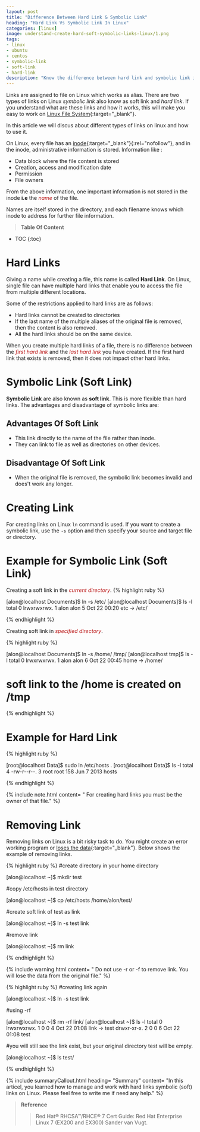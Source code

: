 ```yaml
---
layout: post
title: "Difference Between Hard Link & Symbolic Link"
heading: "Hard Link Vs Symbolic Link In Linux"
categories: [linux]
image: understand-create-hard-soft-symbolic-links-linux/1.png
tags:
- linux
- ubuntu
- centos
- symbolic-link
- soft-link
- hard-link
description: "Know the difference between hard link and symbolic link in linux. Understand how it works and hwo to create links"
---
```

Links are assigned to file on Linux which works as alias. There are two types of links on Linux *symbolic link* also know as soft link and *hard link*. If you understand what are these links and how it works, this will make you easy to work on [Linux File System](https://stechalon.com/linux-file-system-explained){:target="_blank"}.

In this article we will discus about different types of links on linux and how to use it. 


On Linux, every file has an [inode](https://en.wikipedia.org/wiki/Inode){:target="_blank"}{:rel="nofollow"}, and in the inode, administrative information is stored. Information like :

* Data block where the file content is stored
* Creation, access and modification date
* Permission 
* File owners 

From the above information, one important information is not stored in the inode **i.e** the <span style="color:#bb1919">*name*</span> of the file. 

Names are itself stored in the directory, and each filename knows which inode to address for further file information.

> **Table Of Content**

* TOC
{:toc}
 
# Hard Links

Giving a name while creating a file, this name is called **Hard Link**. On Linux, single file can have multiple hard links that enable you to access the file from multiple different locations.

Some of the restrictions applied to hard links are as follows:
* Hard links cannot be created to directories
* If the last name of the multiple aliases of the original file is removed, then the content is also removed.
* All the hard links should be on the same device. 

When you create multiple hard links of a file, there is no difference between the <span style="color:#bb1919">*first hard link*</span> and the <span style="color:#bb1919">*last hard link*</span> you have created. If the first hard link that exists is removed, then it does not impact other hard links.

# Symbolic Link (Soft Link)
**Symbolic Link** are also known as **soft link**. This is more flexible than hard links. The advantages and disadvantage of symbolic links are:

## Advantages Of Soft Link
* This link directly to the name of the file rather than inode.
* They can link to file as well as directories on other devices.

## Disadvantage Of Soft Link
* When the original file is removed, the symbolic link becomes invalid and does't work any longer.

# Creating Link
For creating links on Linux `ln` command is used. If you want to create a symbolic link, use the `-s` option and then specify your source and target file or directory.

# Example for Symbolic Link (Soft Link)

Creating a soft link in the <span style="color:#bb1919">*current directory*</span>.
{% highlight ruby %}

[alon@localhost Documents]$ ln -s /etc/
[alon@localhost Documents]$ ls -l
total 0
lrwxrwxrwx. 1 alon alon 5 Oct 22 00:20 etc -> /etc/


{% endhighlight %}

Creating soft link in <span style="color:#bb1919">*specified directory*</span>.

{% highlight ruby %}

[alon@localhost Documents]$ ln -s /home/ /tmp/
[alon@localhost tmp]$ ls -l
total 0
lrwxrwxrwx. 1 alon alon  6 Oct 22 00:45 home -> /home/

# soft link to the /home is created on /tmp
{% endhighlight %}


# Example for Hard Link

{% highlight ruby %}

[root@localhost Data]$ sudo  ln /etc/hosts .
[root@localhost Data]$ ls -l
total 4
-rw-r--r--. 3 root root 158 Jun  7  2013 hosts

{% endhighlight %}

{% include note.html content= " For creating hard links you must be the owner of that file." %}

# Removing Link
Removing links on Linux is a bit risky task to do. You might create an error working program or [loses the data](https://stechalon.com/install-systemback-restore-previous-state-ubuntu-linux){:target="_blank"}. Below shows the example of removing links.

{% highlight ruby %}
#create directory in your home directory

[alon@localhost ~]$ mkdir test

#copy /etc/hosts in test directory

[alon@localhost ~]$ cp /etc/hosts /home/alon/test/

#create soft link of test as link

[alon@localhost ~]$ ln -s test link

#remove link

[alon@localhost ~]$ rm link

{% endhighlight %}

{% include warning.html content= " Do not use -r or -f to remove link. You will lose the data from the original file." %}

{% highlight ruby %}
#creating link again

[alon@localhost ~]$ ln -s test link

#using -rf

[alon@localhost ~]$ rm -rf link/
[alon@localhost ~]$ ls -l
total 0
lrwxrwxrwx. 1 0 0 4 Oct 22 01:08 link -> test
drwxr-xr-x. 2 0 0 6 Oct 22 01:08 test

#you will still see the link exist, but your original directory test will be empty.

[alon@localhost ~]$ ls test/

{% endhighlight %}

{% include summaryCallout.html heading= "Summary" content= "In this articel, you learned how to manage and work with hard links symbolic (soft) links on Linux. Please feel free to write me if need any help." %}

> **Reference**
>  > Red Hat® RHCSA™/RHCE® 7 Cert Guide: Red Hat Enterprise Linux 7 (EX200 and EX300) Sander van Vugt.